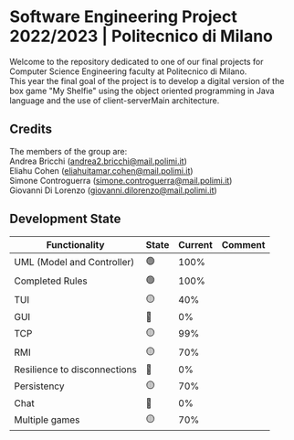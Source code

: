 # Software Engineering Project 2022/2023 | Politecnico di Milano

Welcome to the repository dedicated to one of our final projects for Computer Science Engineering faculty at Politecnico di Milano.  
This year the final goal of the project is to develop a digital version of the box game "My Shelfie" using the object oriented programming in Java language and the use of client-serverMain architecture.

## Credits

The members of the group are:  
Andrea Bricchi (andrea2.bricchi@mail.polimi.it)  
Eliahu Cohen (eliahuitamar.cohen@mail.polimi.it)  
Simone Controguerra (simone.controguerra@mail.polimi.it)  
Giovanni Di Lorenzo (giovanni.dilorenzo@mail.polimi.it)

## Development State

|Functionality   	|State   	|Current   	|Comment   	|
|---	|---	|---	|---	|
|UML (Model and Controller)   	|🟢   	|100%   	|   	|
|Completed Rules   	|🟢   	|100%   	|   	|
|TUI   	|🟡   	|40%   	|    	|
|GUI   	|🔴   	|0%   	|    	|
|TCP   	|🟡   	|99%   	|    	|
|RMI   	|🟡   	|70%   	|   	|
|Resilience to disconnections   	|🔴   	|0%   	|   	|
|Persistency   	|🟡   	|70%   	|   	|
|Chat   	|🔴   	|0%   	|   	|
|Multiple games   	|🟡   	|70%   	|   	|
